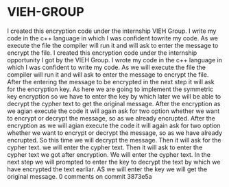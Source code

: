 # VIEH-GROUP
I created this encryption code under the internship VIEH Group.
I write my code in the c++ language in which I was confident towrite my code. 
As we execute the file the compiler will run it and will ask to enter the message to encrypt the file.
I created this encryption code under the internship opportunity I got by the VIEH Group.
I wrote my code in the c++ language in which I was confident to write my code. 
As we will execute the file the compiler will run it and will ask to enter the message to encrypt the file.
After the entering the message to be encrypted in the next step it will ask for the encryption key.
As here we are going to implement the symmetric key encryption so we have to enter the key by which later we will be able to decrypt the cypher text to get the original message.
After the encryption as we agian execute the code it will again ask for two option whether we want to encrypt or decrypt the message, so as we already encrupted.
After the encryption as we will agian execute the code it will again ask for two option whether we want to encrypt or decrypt the message, so as we have  already encrupted.
So this time we will decrypt the message.
Then it will ask for the cypher text.
we will enter the cypher text.
Then it will ask to enter the cypher text we got after encryption.
We will enter the cypher text.
In the next step we will prompted to enter the key to decrypt the text by which we have encrypted the text earliar.
AS we will enter the key we will get the original message.
0 comments on commit 3873e5a
